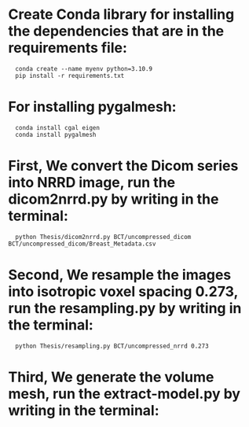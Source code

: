 # Create Conda library for installing the dependencies that are in the requirements file:
      conda create --name myenv python=3.10.9
      pip install -r requirements.txt
      
# For installing pygalmesh:
      conda install cgal eigen
      conda install pygalmesh
      
# First, We convert the Dicom series into NRRD image, run the dicom2nrrd.py by writing in the terminal:
      python Thesis/dicom2nrrd.py BCT/uncompressed_dicom BCT/uncompressed_dicom/Breast_Metadata.csv

# Second, We resample the images into isotropic voxel spacing 0.273, run the resampling.py by writing in the terminal:
      python Thesis/resampling.py BCT/uncompressed_nrrd 0.273

# Third, We generate the volume mesh, run the extract-model.py by writing in the terminal:
      
